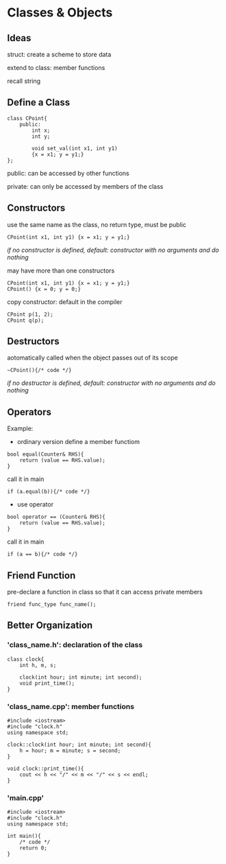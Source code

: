 # Classes & Objects

## Ideas

struct: create a scheme to store data

extend to class: member functions

recall string

## Define a Class

```
class CPoint{
	public:
		int x;
		int y;

		void set_val(int x1, int y1)
		{x = x1; y = y1;}
};
```

public: can be accessed by other functions

private: can only be accessed by members of the class

## Constructors

use the same name as the class, no return type, must be public
```
CPoint(int x1, int y1) {x = x1; y = y1;}
```

*if no constructor is defined, default: constructor with no arguments and do nothing*

may have more than one constructors
```
CPoint(int x1, int y1) {x = x1; y = y1;}
CPoint() {x = 0; y = 0;}
```

copy constructor: default in the compiler
```
CPoint p(1, 2);
CPoint q(p);
```

## Destructors

aotomatically called when the object passes out of its scope
```
~CPoint(){/* code */}
```
*if no destructor is defined, default: constructor with no arguments and do nothing*

## Operators

Example: 

* ordinary version
define a member functiom
```
bool equal(Counter& RHS){
    return (value == RHS.value);
}
```
call it in main
```
if (a.equal(b)){/* code */}
```

* use operator
```
bool operator == (Counter& RHS){
    return (value == RHS.value);
}
```
call it in main
```
if (a == b){/* code */}
```

## Friend Function

pre-declare a function in class so that it can access private members
```
friend func_type func_name();
```

## Better Organization

### 'class_name.h': declaration of the class

```
class clock{
    int h, m, s;

    clock(int hour; int minute; int second);
    void print_time();
}
```
### 'class_name.cpp': member functions

```
#include <iostream>
#include "clock.h"
using namespace std;

clock::clock(int hour; int minute; int second){
    h = hour; m = minute; s = second;
}

void clock::print_time(){
    cout << h << "/" << m << "/" << s << endl;
}
```

### 'main.cpp'

```
#include <iostream>
#include "clock.h"
using namespace std;

int main(){
    /* code */
    return 0;
}

